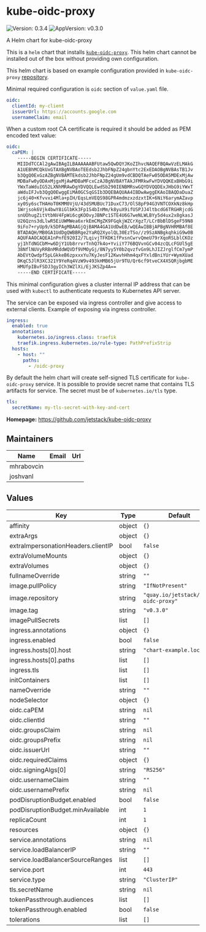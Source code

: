 # kube-oidc-proxy

![Version: 0.3.4](https://img.shields.io/badge/Version-0.3.4-informational?style=flat-square) ![AppVersion: v0.3.0](https://img.shields.io/badge/AppVersion-v0.3.0-informational?style=flat-square)

A Helm chart for kube-oidc-proxy

This is a `helm` chart that installs [`kube-oidc-proxy`](https://github.com/jetstack/kube-oidc-proxy/).
This helm chart cannot be installed out of the box without providing own
configuration.

This helm chart is based on example configuration provided in `kube-oidc-proxy`
[repository](https://github.com/jetstack/kube-oidc-proxy/blob/master/deploy/yaml/kube-oidc-proxy.yaml).

Minimal required configuration is `oidc` section of `value.yaml` file.

```yaml
oidc:
  clientId: my-client
  issuerUrl: https://accounts.google.com
  usernameClaim: email
```

When a custom root CA certificate is required it should be added as PEM encoded
text value:

```yaml
oidc:
  caPEM: |
    -----BEGIN CERTIFICATE-----
    MIIDdTCCAl2gAwIBAgILBAAAAAABFUtaw5QwDQYJKoZIhvcNAQEFBQAwVzELMAkG
    A1UEBhMCQkUxGTAXBgNVBAoTEEdsb2JhbFNpZ24gbnYtc2ExEDAOBgNVBAsTB1Jv
    b3QgQ0ExGzAZBgNVBAMTEkdsb2JhbFNpZ24gUm9vdCBDQTAeFw05ODA5MDExMjAw
    MDBaFw0yODAxMjgxMjAwMDBaMFcxCzAJBgNVBAYTAkJFMRkwFwYDVQQKExBHbG9i
    YWxTaWduIG52LXNhMRAwDgYDVQQLEwdSb290IENBMRswGQYDVQQDExJHbG9iYWxT
    aWduIFJvb3QgQ0EwggEiMA0GCSqGSIb3DQEBAQUAA4IBDwAwggEKAoIBAQDaDuaZ
    jc6j40+Kfvvxi4Mla+pIH/EqsLmVEQS98GPR4mdmzxzdzxtIK+6NiY6arymAZavp
    xy0Sy6scTHAHoT0KMM0VjU/43dSMUBUc71DuxC73/OlS8pF94G3VNTCOXkNz8kHp
    1Wrjsok6Vjk4bwY8iGlbKk3Fp1S4bInMm/k8yuX9ifUSPJJ4ltbcdG6TRGHRjcdG
    snUOhugZitVtbNV4FpWi6cgKOOvyJBNPc1STE4U6G7weNLWLBYy5d4ux2x8gkasJ
    U26Qzns3dLlwR5EiUWMWea6xrkEmCMgZK9FGqkjWZCrXgzT/LCrBbBlDSgeF59N8
    9iFo7+ryUp9/k5DPAgMBAAGjQjBAMA4GA1UdDwEB/wQEAwIBBjAPBgNVHRMBAf8E
    BTADAQH/MB0GA1UdDgQWBBRge2YaRQ2XyolQL30EzTSo//z9SzANBgkqhkiG9w0B
    AQUFAAOCAQEA1nPnfE920I2/7LqivjTFKDK1fPxsnCwrvQmeU79rXqoRSLblCKOz
    yj1hTdNGCbM+w6DjY1Ub8rrvrTnhQ7k4o+YviiY776BQVvnGCv04zcQLcFGUl5gE
    38NflNUVyRRBnMRddWQVDf9VMOyGj/8N7yy5Y0b2qvzfvGn9LhJIZJrglfCm7ymP
    AbEVtQwdpf5pLGkkeB6zpxxxYu7KyJesF12KwvhHhm4qxFYxldBniYUr+WymXUad
    DKqC5JlR3XC321Y9YeRq4VzW9v493kHMB65jUr9TU/Qr6cf9tveCX4XSQRjbgbME
    HMUfpIBvFSDJ3gyICh3WZlXi/EjJKSZp4A==
    -----END CERTIFICATE-----
```

This minimal configuration gives a cluster internal IP address that can be used
with `kubectl` to authenticate requests to Kubernetes API server.

The service can be exposed via ingress controller and give access to external
clients. Example of exposing via ingress controller.

```yaml
ingress:
  enabled: true
  annotations:
    kubernetes.io/ingress.class: traefik
    traefik.ingress.kubernetes.io/rule-type: PathPrefixStrip
  hosts:
    - host: ""
      paths:
        - /oidc-proxy
```

By default the helm chart will create self-signed TLS certificate for `kube-oidc-proxy`
service. It is possible to provide secret name that contains TLS artifacts for
service. The secret must be of `kubernetes.io/tls` type.

```yaml
tls:
  secretName: my-tls-secret-with-key-and-cert
```

**Homepage:** <https://github.com/jetstack/kube-oidc-proxy>

## Maintainers

| Name | Email | Url |
| ---- | ------ | --- |
| mhrabovcin |  |  |
| joshvanl |  |  |

## Values

| Key | Type | Default | Description |
|-----|------|---------|-------------|
| affinity | object | `{}` |  |
| extraArgs | object | `{}` |  |
| extraImpersonationHeaders.clientIP | bool | `false` |  |
| extraVolumeMounts | object | `{}` |  |
| extraVolumes | object | `{}` |  |
| fullnameOverride | string | `""` |  |
| image.pullPolicy | string | `"IfNotPresent"` |  |
| image.repository | string | `"quay.io/jetstack/kube-oidc-proxy"` |  |
| image.tag | string | `"v0.3.0"` |  |
| imagePullSecrets | list | `[]` |  |
| ingress.annotations | object | `{}` |  |
| ingress.enabled | bool | `false` |  |
| ingress.hosts[0].host | string | `"chart-example.local"` |  |
| ingress.hosts[0].paths | list | `[]` |  |
| ingress.tls | list | `[]` |  |
| initContainers | list | `[]` |  |
| nameOverride | string | `""` |  |
| nodeSelector | object | `{}` |  |
| oidc.caPEM | string | `nil` |  |
| oidc.clientId | string | `""` |  |
| oidc.groupsClaim | string | `nil` |  |
| oidc.groupsPrefix | string | `nil` |  |
| oidc.issuerUrl | string | `""` |  |
| oidc.requiredClaims | object | `{}` |  |
| oidc.signingAlgs[0] | string | `"RS256"` |  |
| oidc.usernameClaim | string | `""` |  |
| oidc.usernamePrefix | string | `nil` |  |
| podDisruptionBudget.enabled | bool | `false` |  |
| podDisruptionBudget.minAvailable | int | `1` |  |
| replicaCount | int | `1` |  |
| resources | object | `{}` |  |
| service.annotations | string | `nil` |  |
| service.loadBalancerIP | string | `""` |  |
| service.loadBalancerSourceRanges | list | `[]` |  |
| service.port | int | `443` |  |
| service.type | string | `"ClusterIP"` |  |
| tls.secretName | string | `nil` |  |
| tokenPassthrough.audiences | list | `[]` |  |
| tokenPassthrough.enabled | bool | `false` |  |
| tolerations | list | `[]` |  |
